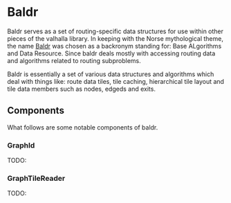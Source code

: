 # Baldr

Baldr serves as a set of routing-specific data structures for use within other pieces of the valhalla library. In keeping with the Norse mythological theme, the name [Baldr](https://en.wikipedia.org/wiki/Baldr) was chosen as a backronym standing for: Base ALgorithms and Data Resource. Since baldr deals mostly with accessing routing data and algorithms related to routing subproblems.


Baldr is essentially a set of various data structures and algorithms which deal with things like: route data tiles, tile caching, hierarchical tile layout and tile data members such as nodes, edgeds and exits.

## Components

What follows are some notable components of baldr.

### GraphId

TODO:

### GraphTileReader

TODO:
